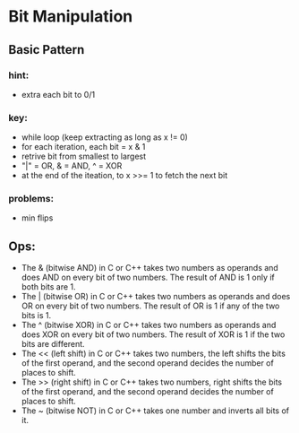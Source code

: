 # Bit Manipulation

## Basic Pattern
### hint:
* extra each bit to 0/1
### key:
* while loop (keep extracting as long as x != 0)
* for each iteration, each bit = x & 1 
* retrive bit from smallest to largest
* "|" = OR, & = AND, ^ = XOR
* at the end of the iteation, to x >>= 1 to fetch the next bit
### problems:
  * min flips

## Ops:
* The & (bitwise AND) in C or C++ takes two numbers as operands and does AND on every bit of two numbers. The result of AND is 1 only if both bits are 1.  
* The | (bitwise OR) in C or C++ takes two numbers as operands and does OR on every bit of two numbers. The result of OR is 1 if any of the two bits is 1. 
* The ^ (bitwise XOR) in C or C++ takes two numbers as operands and does XOR on every bit of two numbers. The result of XOR is 1 if the two bits are different. 
* The << (left shift) in C or C++ takes two numbers, the left shifts the bits of the first operand, and the second operand decides the number of places to shift. 
* The >> (right shift) in C or C++ takes two numbers, right shifts the bits of the first operand, and the second operand decides the number of places to shift. 
* The ~ (bitwise NOT) in C or C++ takes one number and inverts all bits of it.
